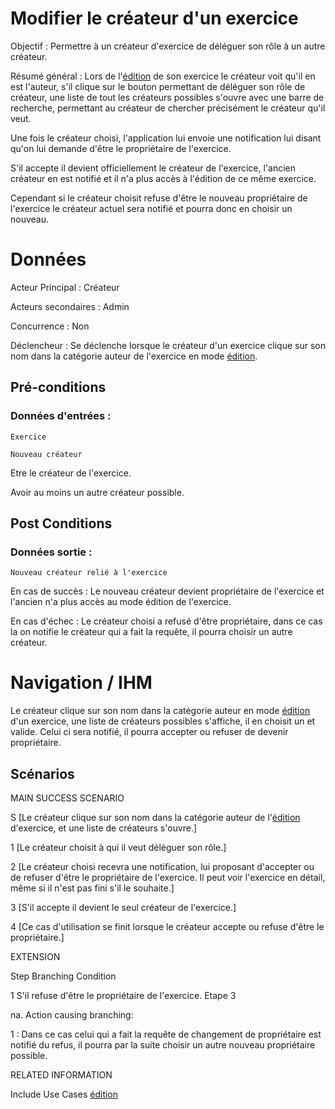 # Modifier le créateur d'un exercice

Objectif : Permettre à un créateur d'exercice de déléguer son rôle à un autre créateur.

Résumé général : Lors de l'[édition](../../concept/editeurdechamps.md) de son exercice le créateur voit qu'il en est l'auteur, s'il clique sur le bouton permettant de déléguer son rôle de créateur,
une liste de tout les créateurs possibles s'ouvre avec une barre de recherche, permettant au créateur de chercher précisément le créateur qu'il veut.

Une fois le créateur choisi, l'application lui envoie une notification lui disant qu'on lui demande d'être le propriétaire de l'exercice.

S'il accepte il devient officiellement le créateur de l'exercice, l'ancien créateur en est notifié et il n'a plus accès à l'édition de ce même exercice.

Cependant si le créateur choisit refuse d'être le nouveau propriétaire de l'exercice le créateur actuel sera notifié et pourra donc en choisir un nouveau.

# Données

Acteur Principal : Créateur

Acteurs secondaires : Admin

Concurrence : Non

Déclencheur : Se déclenche lorsque le créateur d'un exercice clique sur son nom dans la catégorie auteur de l'exercice en mode [édition](../../concept/editeurdechamps.md).


## Pré-conditions

### Données d'entrées :

	Exercice

	Nouveau créateur

Etre le créateur de l'exercice.

Avoir au moins un autre créateur possible.


## Post Conditions

### Données sortie :

	Nouveau créateur relié à l'exercice

En cas de succès : Le nouveau créateur devient propriétaire de l'exercice et l'ancien n'a plus accès au mode édition de l'exercice.

En cas d'échec : Le créateur choisi a refusé d'être propriétaire, dans ce cas la on notifie le créateur qui a fait la requête, il pourra choisir un autre créateur.

# Navigation / IHM

Le créateur clique sur son nom dans la catégorie auteur en mode [édition](../../concept/editeurdechamps.md) d'un exercice, une liste de créateurs possibles s'affiche, il en choisit un et valide.
Celui ci sera notifié, il pourra accepter ou refuser de devenir propriétaire.

## Scénarios

MAIN SUCCESS SCENARIO

S	[Le créateur clique sur son nom dans la catégorie auteur de l'[édition](../../concept/editeurdechamps.md) d'exercice, et une liste de créateurs s'ouvre.]

1	[Le créateur choisit à qui il veut déléguer son rôle.]

2	[Le créateur choisi recevra une notification, lui proposant d'accepter ou de refuser d'être le propriétaire de l'exercice. Il peut voir l'exercice en détail, même si il n'est pas fini s'il le souhaite.]

3	[S'il accepte il devient le seul créateur de l'exercice.]

4   [Ce cas d'utilisation se finit lorsque le créateur accepte ou refuse d'être le propriétaire.]


EXTENSION

Step    Branching Condition

1	 S'il refuse d'être le propriétaire de l'exercice. Etape 3

na.  Action causing branching:

1 : Dans ce cas celui qui a fait la requête de changement de propriétaire est notifié du refus, il pourra par la suite choisir un autre nouveau propriétaire possible.


RELATED INFORMATION

Include Use Cases	[édition](../../concept/editeurdechamps.md)



<!---
Author : Jordan
Validator : Raphael
-->
